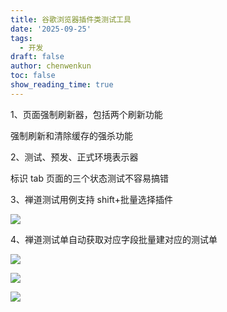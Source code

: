 ```yaml
---
title: 谷歌浏览器插件类测试工具
date: '2025-09-25'
tags:
  - 开发
draft: false
author: chenwenkun
toc: false
show_reading_time: true
---
```

1、页面强制刷新器，包括两个刷新功能

强制刷新和清除缓存的强杀功能

2、测试、预发、正式环境表示器

标识 tab 页面的三个状态测试不容易搞错

3、禅道测试用例支持 shift+批量选择插件

![](https://prod-files-secure.s3.us-west-2.amazonaws.com/c205fb54-92b2-4987-8be3-972b67d27acc/7ca8990d-2ef0-4ad6-8256-c807dbb8b3d5/image.png?X-Amz-Algorithm=AWS4-HMAC-SHA256&X-Amz-Content-Sha256=UNSIGNED-PAYLOAD&X-Amz-Credential=ASIAZI2LB466TN6I2WOX%2F20251021%2Fus-west-2%2Fs3%2Faws4_request&X-Amz-Date=20251021T061708Z&X-Amz-Expires=3600&X-Amz-Security-Token=IQoJb3JpZ2luX2VjEFYaCXVzLXdlc3QtMiJGMEQCIEHt4I9jnr%2BX%2B1RNxe4U46kwn%2Fs33DbNZ5X1q5HISjpFAiApC2q%2FjYy6FZmKgLa4ckhK44IFBbAMwqi6mhmfPwI6qiqIBAj%2F%2F%2F%2F%2F%2F%2F%2F%2F%2F%2F8BEAAaDDYzNzQyMzE4MzgwNSIM8TmQGzHHkWRufd8xKtwDStNmwUPtk4lizKBd6kltKnbwf0ScZdnEPGFgKB3%2B5216b9MS7nJy93g39EFuWsffX7VPqeDQ4CfnRo4y6S1bnQGmbxevbvDD%2BgUgDcRPCWH1Ima%2FfjI2JlITmXXduNlWJSrbtX1OKsYW5CFmA9A%2B2Uj5Y%2B%2FntHJVLs12EljEYGBsZQWgYOq%2BbPnoUANYO6MkBthQEAbg9%2FS6j1wUzYv5jx7wuLlqlKE50%2FBeUNTjZqh%2FYLyi8gqHoB6htyJnZdpqr3Qt7vInB%2Fqg%2BYoCAqXZnUs9IbWr02Qiw062%2Fe45MHztK6oU8vBQOD7OOOHvURDgVtrie6v7VIpzyIMT6kFyyZbN15Wq6O9LmLLKmLLoV%2BCdbXp3JXp4TjYL4QfDFK20Ufesn6y3jGQP8L%2BuL3CB%2FmqPVezIZL7hKQSM%2BOdV0KQg%2FyqoHJLqpBVVpze6WMohkEOsVDeJAmq%2BbyjJfiELcM%2BhCObeuUwFGec8ZZH5x80lEfUr0DAPyXKCIDbOgSJT37msKjwSQ%2Byqtwwxjd3KsGdVUNJUz32oCcOpr1aO7nUezL5vrF9a0UM78O02RinLzyg78jiHhhmg5k%2BxhdfVpiKPdLe9Ynfm6c0beXNJLhqn4wdPbVUZNNv0VMYwzsbcxwY6pgF0Yensq1%2ByBlQQ8H4XMEpQ96FuOk%2BUrqcsGBOgAixIVu%2FAVQkB7MPbbTNKhEbWDafNyGoAr2kPpP8VSnljOB9C3NJKPwif7rcWJfxy3Lk%2BQad19G%2BCJfmkwzVlMrNpBZiIdpQv4f%2BUhoNN5GADhfeOhRrXLRU8Ik2%2FZuemw%2BmvfMntws6QPBdZLIielgb612ylUQmB1QiAI3iMXDfA1ybmuAR5UO23&X-Amz-Signature=ddf6653166379814dac29d23d5329448b7d2bed48f63bb921c5ef5ad867f70cf&X-Amz-SignedHeaders=host&x-amz-checksum-mode=ENABLED&x-id=GetObject)

4、禅道测试单自动获取对应字段批量建对应的测试单

![](https://prod-files-secure.s3.us-west-2.amazonaws.com/c205fb54-92b2-4987-8be3-972b67d27acc/1ea39b01-dd1c-4a56-bb09-4fe87447f5c7/image.png?X-Amz-Algorithm=AWS4-HMAC-SHA256&X-Amz-Content-Sha256=UNSIGNED-PAYLOAD&X-Amz-Credential=ASIAZI2LB466TN6I2WOX%2F20251021%2Fus-west-2%2Fs3%2Faws4_request&X-Amz-Date=20251021T061708Z&X-Amz-Expires=3600&X-Amz-Security-Token=IQoJb3JpZ2luX2VjEFYaCXVzLXdlc3QtMiJGMEQCIEHt4I9jnr%2BX%2B1RNxe4U46kwn%2Fs33DbNZ5X1q5HISjpFAiApC2q%2FjYy6FZmKgLa4ckhK44IFBbAMwqi6mhmfPwI6qiqIBAj%2F%2F%2F%2F%2F%2F%2F%2F%2F%2F%2F8BEAAaDDYzNzQyMzE4MzgwNSIM8TmQGzHHkWRufd8xKtwDStNmwUPtk4lizKBd6kltKnbwf0ScZdnEPGFgKB3%2B5216b9MS7nJy93g39EFuWsffX7VPqeDQ4CfnRo4y6S1bnQGmbxevbvDD%2BgUgDcRPCWH1Ima%2FfjI2JlITmXXduNlWJSrbtX1OKsYW5CFmA9A%2B2Uj5Y%2B%2FntHJVLs12EljEYGBsZQWgYOq%2BbPnoUANYO6MkBthQEAbg9%2FS6j1wUzYv5jx7wuLlqlKE50%2FBeUNTjZqh%2FYLyi8gqHoB6htyJnZdpqr3Qt7vInB%2Fqg%2BYoCAqXZnUs9IbWr02Qiw062%2Fe45MHztK6oU8vBQOD7OOOHvURDgVtrie6v7VIpzyIMT6kFyyZbN15Wq6O9LmLLKmLLoV%2BCdbXp3JXp4TjYL4QfDFK20Ufesn6y3jGQP8L%2BuL3CB%2FmqPVezIZL7hKQSM%2BOdV0KQg%2FyqoHJLqpBVVpze6WMohkEOsVDeJAmq%2BbyjJfiELcM%2BhCObeuUwFGec8ZZH5x80lEfUr0DAPyXKCIDbOgSJT37msKjwSQ%2Byqtwwxjd3KsGdVUNJUz32oCcOpr1aO7nUezL5vrF9a0UM78O02RinLzyg78jiHhhmg5k%2BxhdfVpiKPdLe9Ynfm6c0beXNJLhqn4wdPbVUZNNv0VMYwzsbcxwY6pgF0Yensq1%2ByBlQQ8H4XMEpQ96FuOk%2BUrqcsGBOgAixIVu%2FAVQkB7MPbbTNKhEbWDafNyGoAr2kPpP8VSnljOB9C3NJKPwif7rcWJfxy3Lk%2BQad19G%2BCJfmkwzVlMrNpBZiIdpQv4f%2BUhoNN5GADhfeOhRrXLRU8Ik2%2FZuemw%2BmvfMntws6QPBdZLIielgb612ylUQmB1QiAI3iMXDfA1ybmuAR5UO23&X-Amz-Signature=7387e4384121632fdd3398f0dfc6ecc97fa637061cb08d5a58056a3e5ea88af8&X-Amz-SignedHeaders=host&x-amz-checksum-mode=ENABLED&x-id=GetObject)

![](https://prod-files-secure.s3.us-west-2.amazonaws.com/c205fb54-92b2-4987-8be3-972b67d27acc/fa727f1d-546c-42aa-9508-d8d3d1275bcd/image.png?X-Amz-Algorithm=AWS4-HMAC-SHA256&X-Amz-Content-Sha256=UNSIGNED-PAYLOAD&X-Amz-Credential=ASIAZI2LB466TN6I2WOX%2F20251021%2Fus-west-2%2Fs3%2Faws4_request&X-Amz-Date=20251021T061708Z&X-Amz-Expires=3600&X-Amz-Security-Token=IQoJb3JpZ2luX2VjEFYaCXVzLXdlc3QtMiJGMEQCIEHt4I9jnr%2BX%2B1RNxe4U46kwn%2Fs33DbNZ5X1q5HISjpFAiApC2q%2FjYy6FZmKgLa4ckhK44IFBbAMwqi6mhmfPwI6qiqIBAj%2F%2F%2F%2F%2F%2F%2F%2F%2F%2F%2F8BEAAaDDYzNzQyMzE4MzgwNSIM8TmQGzHHkWRufd8xKtwDStNmwUPtk4lizKBd6kltKnbwf0ScZdnEPGFgKB3%2B5216b9MS7nJy93g39EFuWsffX7VPqeDQ4CfnRo4y6S1bnQGmbxevbvDD%2BgUgDcRPCWH1Ima%2FfjI2JlITmXXduNlWJSrbtX1OKsYW5CFmA9A%2B2Uj5Y%2B%2FntHJVLs12EljEYGBsZQWgYOq%2BbPnoUANYO6MkBthQEAbg9%2FS6j1wUzYv5jx7wuLlqlKE50%2FBeUNTjZqh%2FYLyi8gqHoB6htyJnZdpqr3Qt7vInB%2Fqg%2BYoCAqXZnUs9IbWr02Qiw062%2Fe45MHztK6oU8vBQOD7OOOHvURDgVtrie6v7VIpzyIMT6kFyyZbN15Wq6O9LmLLKmLLoV%2BCdbXp3JXp4TjYL4QfDFK20Ufesn6y3jGQP8L%2BuL3CB%2FmqPVezIZL7hKQSM%2BOdV0KQg%2FyqoHJLqpBVVpze6WMohkEOsVDeJAmq%2BbyjJfiELcM%2BhCObeuUwFGec8ZZH5x80lEfUr0DAPyXKCIDbOgSJT37msKjwSQ%2Byqtwwxjd3KsGdVUNJUz32oCcOpr1aO7nUezL5vrF9a0UM78O02RinLzyg78jiHhhmg5k%2BxhdfVpiKPdLe9Ynfm6c0beXNJLhqn4wdPbVUZNNv0VMYwzsbcxwY6pgF0Yensq1%2ByBlQQ8H4XMEpQ96FuOk%2BUrqcsGBOgAixIVu%2FAVQkB7MPbbTNKhEbWDafNyGoAr2kPpP8VSnljOB9C3NJKPwif7rcWJfxy3Lk%2BQad19G%2BCJfmkwzVlMrNpBZiIdpQv4f%2BUhoNN5GADhfeOhRrXLRU8Ik2%2FZuemw%2BmvfMntws6QPBdZLIielgb612ylUQmB1QiAI3iMXDfA1ybmuAR5UO23&X-Amz-Signature=0fa8e2d3e0ba978b59a1369fddfd130ddf32800cc03bc8a8e3939be0b3b59f02&X-Amz-SignedHeaders=host&x-amz-checksum-mode=ENABLED&x-id=GetObject)

![](https://prod-files-secure.s3.us-west-2.amazonaws.com/c205fb54-92b2-4987-8be3-972b67d27acc/2a374ca8-3be3-4978-8ee1-2331f1db0267/image.png?X-Amz-Algorithm=AWS4-HMAC-SHA256&X-Amz-Content-Sha256=UNSIGNED-PAYLOAD&X-Amz-Credential=ASIAZI2LB466TN6I2WOX%2F20251021%2Fus-west-2%2Fs3%2Faws4_request&X-Amz-Date=20251021T061708Z&X-Amz-Expires=3600&X-Amz-Security-Token=IQoJb3JpZ2luX2VjEFYaCXVzLXdlc3QtMiJGMEQCIEHt4I9jnr%2BX%2B1RNxe4U46kwn%2Fs33DbNZ5X1q5HISjpFAiApC2q%2FjYy6FZmKgLa4ckhK44IFBbAMwqi6mhmfPwI6qiqIBAj%2F%2F%2F%2F%2F%2F%2F%2F%2F%2F%2F8BEAAaDDYzNzQyMzE4MzgwNSIM8TmQGzHHkWRufd8xKtwDStNmwUPtk4lizKBd6kltKnbwf0ScZdnEPGFgKB3%2B5216b9MS7nJy93g39EFuWsffX7VPqeDQ4CfnRo4y6S1bnQGmbxevbvDD%2BgUgDcRPCWH1Ima%2FfjI2JlITmXXduNlWJSrbtX1OKsYW5CFmA9A%2B2Uj5Y%2B%2FntHJVLs12EljEYGBsZQWgYOq%2BbPnoUANYO6MkBthQEAbg9%2FS6j1wUzYv5jx7wuLlqlKE50%2FBeUNTjZqh%2FYLyi8gqHoB6htyJnZdpqr3Qt7vInB%2Fqg%2BYoCAqXZnUs9IbWr02Qiw062%2Fe45MHztK6oU8vBQOD7OOOHvURDgVtrie6v7VIpzyIMT6kFyyZbN15Wq6O9LmLLKmLLoV%2BCdbXp3JXp4TjYL4QfDFK20Ufesn6y3jGQP8L%2BuL3CB%2FmqPVezIZL7hKQSM%2BOdV0KQg%2FyqoHJLqpBVVpze6WMohkEOsVDeJAmq%2BbyjJfiELcM%2BhCObeuUwFGec8ZZH5x80lEfUr0DAPyXKCIDbOgSJT37msKjwSQ%2Byqtwwxjd3KsGdVUNJUz32oCcOpr1aO7nUezL5vrF9a0UM78O02RinLzyg78jiHhhmg5k%2BxhdfVpiKPdLe9Ynfm6c0beXNJLhqn4wdPbVUZNNv0VMYwzsbcxwY6pgF0Yensq1%2ByBlQQ8H4XMEpQ96FuOk%2BUrqcsGBOgAixIVu%2FAVQkB7MPbbTNKhEbWDafNyGoAr2kPpP8VSnljOB9C3NJKPwif7rcWJfxy3Lk%2BQad19G%2BCJfmkwzVlMrNpBZiIdpQv4f%2BUhoNN5GADhfeOhRrXLRU8Ik2%2FZuemw%2BmvfMntws6QPBdZLIielgb612ylUQmB1QiAI3iMXDfA1ybmuAR5UO23&X-Amz-Signature=eb3c490e0089b9f1388e6322ce6c75cfccf119e11611a8bcb4c57f20d51cce3a&X-Amz-SignedHeaders=host&x-amz-checksum-mode=ENABLED&x-id=GetObject)
